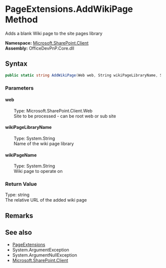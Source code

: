 # PageExtensions.AddWikiPage Method  
 Adds a blank Wiki page to the site pages library   

**Namespace:** [Microsoft.SharePoint.Client](Microsoft.SharePoint.Client.md)  
**Assembly:** OfficeDevPnP.Core.dll  
## Syntax
```C#
public static string AddWikiPage(Web web, String wikiPageLibraryName, String wikiPageName)
```
### Parameters
#### web  
&emsp;&emsp;Type: Microsoft.SharePoint.Client.Web  
&emsp;&emsp;Site to be processed - can be root web or sub site  

  

#### wikiPageLibraryName  
&emsp;&emsp;Type: System.String  
&emsp;&emsp;Name of the wiki page library  

  

#### wikiPageName  
&emsp;&emsp;Type: System.String  
&emsp;&emsp;Wiki page to operate on  

  

### Return Value
Type: string  
The relative URL of the added wiki page  


## Remarks
  
## See also
- [PageExtensions](Microsoft.SharePoint.Client.PageExtensions.md) 
- System.ArgumentException
- System.ArgumentNullException
- [Microsoft.SharePoint.Client](Microsoft.SharePoint.Client.md) 
